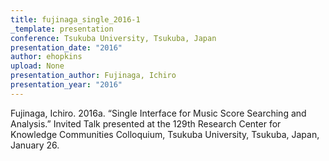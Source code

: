 ```yaml
---
title: fujinaga_single_2016-1
_template: presentation
conference: Tsukuba University, Tsukuba, Japan
presentation_date: "2016"
author: ehopkins
upload: None
presentation_author: Fujinaga, Ichiro
presentation_year: "2016"
---
```

Fujinaga, Ichiro. 2016a. “Single Interface for Music Score Searching and Analysis.” Invited Talk presented at the 129th Research Center for Knowledge Communities Colloquium, Tsukuba University, Tsukuba, Japan, January 26.
